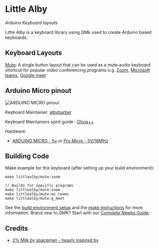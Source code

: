 # Little Alby
*Arduino Keyboard layouts*

Little Alby is a keyboard library using QMk used to create Arduino based keyboards.

## Keyboard Layouts

[Mute:](keyboards/littlealby/mute)
A single button layout that can be used as a mute audio keyboard shortcut for popular video conferencing programs e.g. [Zoom](keyboards/littlealby/mute/keymaps/zoom/readme.md), [Microsoft teams](keyboards/littlealby/mute/keymaps/ms_teams/readme.md), [Google meet](keyboards/littlealby/mute/keymaps/g_meet/readme.md) 


## Arduino Micro pinout
![ARDUINO MICRO pinout](https://content.arduino.cc/assets/Pinout-Micro_latest.png)

Keyboard Maintainer: [albybarber](https://github.com/albybarber)

Keyboard Maintainers spirit guide : [Olivia++](https://github.com/TODO)

Hardware:
* [ARDUINO MICRO - 5v](https://store.arduino.cc/usa/arduino-micro) or [Pro Micro - 5V/16MHz](https://www.sparkfun.com/products/12640)

## Building Code
Make example for this keyboard (after setting up your build environment):

    make littlealby/mute:zoom
    
    // Builds for specific programs 
    make littlealby/mute:zoom
    make littlealby/mute:ms_teams
    make littlealby/mute:g_meet

See the [build environment setup](https://docs.qmk.fm/#/getting_started_build_tools) and the [make instructions](https://docs.qmk.fm/#/getting_started_make_guide) for more information. Brand new to QMK? Start with our [Complete Newbs Guide](https://docs.qmk.fm/#/newbs).

## Credits
+ [2% Milk by spaceman - heavly inspired by](https://github.com/qmk/qmk_firmware/tree/master/keyboards/spaceman/2_milk)
